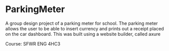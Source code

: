 ParkingMeter
============

A group design project of a parking meter for school. The parking meter allows the user to be able to insert currency and prints out a receipt placed on the car dashboard. This was built using a website builder, called axure

Course: SFWR ENG 4HC3
